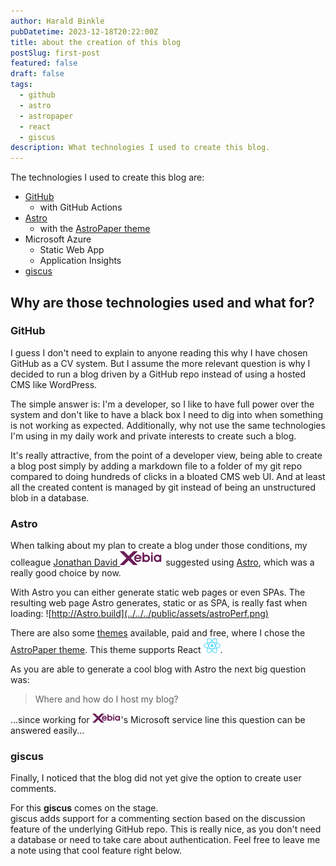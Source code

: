 ```yaml
---
author: Harald Binkle
pubDatetime: 2023-12-18T20:22:00Z
title: about the creation of this blog
postSlug: first-post
featured: false
draft: false
tags:
  - github
  - astro
  - astropaper
  - react
  - giscus
description: What technologies I used to create this blog.
---
```


The technologies I used to create this blog are:

- [GitHub](https://github.com/harrybin/dev_blog)
  - with GitHub Actions
- [Astro](https://astro.build/)
  - with the [AstroPaper theme](https://astro-paper.pages.dev/)
- Microsoft Azure
  - Static Web App
  - Application Insights
- [giscus](https://giscus.app/)

## Why are those technologies used and what for?

### GitHub

I guess I don't need to explain to anyone reading this why I have chosen GitHub as a CV system.
But I assume the more relevant question is why I decided to run a blog driven by a GitHub repo instead of using a hosted CMS like WordPress.

The simple answer is: I'm a developer, so I like to have full power over the system and don't like to have a black box I need to dig into when something is not working as expected.
Additionally, why not use the same technologies I'm using in my daily work and private interests to create such a blog.

It's really attractive, from the point of a developer view, being able to create a blog post simply by adding a markdown file to a folder of my git repo compared to doing hundreds of clicks in a bloated CMS web UI. And at least all the created content is managed by git instead of being an unstructured blob in a database.

### Astro

When talking about my plan to create a blog under those conditions, my colleague [Jonathan David <img alt="Xebia-icon" src="../../../public/assets/xebia.svg" style="all: unset;">](https://xpirit.com/team/jonathan-david/) suggested using [Astro](https://astro.build/), which was a really good choice by now.

With Astro you can either generate static web pages or even SPAs.
The resulting web page Astro generates, static or as SPA, is really fast when loading:
![http://Astro.build](../../../public/assets/astroPerf.png)

There are also some [themes](https://astro.build/themes/) available, paid and free, where I chose the [AstroPaper theme](https://astro-paper.pages.dev/).
This theme supports React <img alt="React-icon" src="../../../public/assets/React-icon.svg" style="all: unset;">.

As you are able to generate a cool blog with Astro the next big question was:

> Where and how do I host my blog?

...since working for [<img alt="Xebia-icon" src="../../../public/assets/xebia.svg" style="all: unset;height:16px">](https://xebia.com/)'s Microsoft service line this question can be answered easily...

### giscus

Finally, I noticed that the blog did not yet give the option to create user comments.

For this **giscus** comes on the stage.</br>
giscus adds support for a commenting section based on the discussion feature of the underlying GitHub repo.
This is really nice, as you don't need a database or need to take care about authentication.
Feel free to leave me a note using that cool feature right below.
